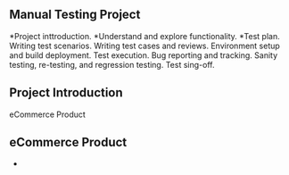 Manual Testing Project
----------------------

*Project inttroduction.
*Understand and explore functionality.
*Test plan.
Writing test scenarios.
Writing test cases and reviews.
Environment setup and build deployment.
Test execution.
Bug reporting and tracking.
Sanity testing, re-testing, and regression testing.
Test sing-off.

Project Introduction
--------------------
eCommerce Product

eCommerce Product
-----------------
-
